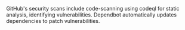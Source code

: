 GitHub's security scans include code-scanning using codeql for static analysis, identifying vulnerabilities. Dependbot automatically updates dependencies to patch vulnerabilities. 

